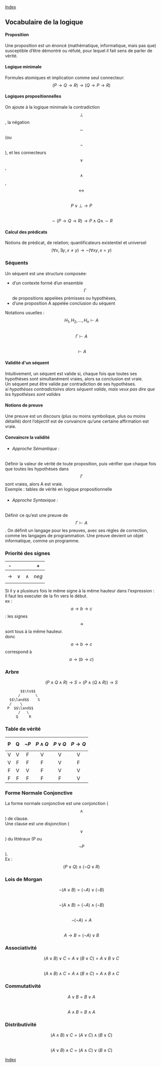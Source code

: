 <!-- <script type="text/javascript" src="https://cdn.mathjax.org/mathjax/latest/MathJax.js?config=TeX-AMS-MML_HTMLorMML"></script> -->
<script type="text/javascript" async src="https://cdnjs.cloudflare.com/ajax/libs/mathjax/3.1.0/latest.js?config=TeX-MML-AM_CHTML"></script>
[Index](./index.md)

## Vocabulaire de la logique

#### Proposition
Une proposition est un énoncé (mathématique, informatique, mais pas
que) susceptible d’être démontré ou réfuté, pour lequel il fait sens de parler
de vérité.  

#### Logique minimale
Formules atomiques et implication comme seul connecteur:  
$$(P \to Q \to R) \to (Q \to P \to R)$$

#### Logiques propositionnelles
On ajoute à la logique minimale la contradiction $$\bot$$, la négation $$\sim$$ (ou $$\neg$$), et les connecteurs $$\lor$$, $$\land$$, $$\leftrightarrow$$  
$$P \lor \bot \to P$$  
$$\sim (P \to Q \to R) \to P \land Q \land \sim R$$

#### Calcul des prédicats
Notions de prédicat, de relation; quantificateurs existentiel et universel  
$$(\forall x, \exists y, x \neq y) \to \neg (\forall x y, x = y)$$

### Séquents
Un séquent est une structure composée:
* d’un contexte formé d’un ensemble $$\Gamma$$ de propositions appelées prémisses ou hypothèses,
* d’une proposition A appelée conclusion du séquent

Notations usuelles :  
$$H_1, H_2, ..., H_n \vdash A$$  
$$\Gamma \vdash A$$  
$$\vdash A$$

#### Validité d'un séquent
Intuitivement, un séquent est valide si, chaque fois que toutes ses hypothèses sont simultanément vraies, alors sa conclusion est vraie.  
Un séquent peut être valide par contradiction de ses hypothèses.  
*si hypothèses contradictoires alors séquent valide, mais veux pas dire que les hypothèses sont valides*

#### Notions de preuve
Une preuve est un discours (plus ou moins symbolique, plus ou moins détaillé) dont l’objectif est de convaincre qu’une certaine affirmation est vraie.  

#### Convaincre la validité
* ###### Approche Sémantique :
Définir la valeur de vérité de toute proposition, puis vérifier que chaque fois que toutes les hypothèses dans $$\Gamma$$ sont vraies, alors A est vraie.  
Exemple : tables de vérité en logique propositionnelle
* ###### Approche Syntaxique :
Définir ce qu’est une preuve de $$\Gamma \vdash A$$. On définit un langage pour les preuves, avec ses règles de correction, comme les langages de programmation. Une preuve devient un objet informatique, comme un programme.

### Priorité des signes

|    -    |      |       |  +  |
|:-------:|:----:|:-----:|:---:|
|$$\to$$|$$\lor$$|$$\land$$|$$neg$$|

Si il y a plusieurs fois le même signe à la même hauteur dans l'expression :   
Il faut les executer de la fin vers le début.  
ex : $$a \to b \to c$$ : les signes $$\to$$ sont tous à la même hauteur.  
donc $$a \to b \to c$$ correspond à $$a \to (b \to c)$$

### Arbre

$$ (P \land Q \land R) \to S = (P \land (Q \land R)) \to S$$
```arbre
       $$\to$$
      /       \
  $$\land$$    S
  /    \
 P  $$\land$$
      /   \
     Q     R
```


### Table de vérité

|P|Q|$$\neg P$$|$$P \land Q$$|$$P \lor Q$$|$$P \to Q$$|
|:-:|:-:|:--:|:---:|:---:|:---:|
| V | V | F  |  V  |  V  |  V  |
| V | F | F  |  F  |  V  |  F  |
| F | V | V  |  F  |  V  |  V  |
| F | F | F  |  F  |  F  |  V  |

### Forme Normale Conjonctive

La forme normale conjonctive est une conjonction ($$\land$$) de clause.  
Une clause est une disjonction ($$\lor$$) du littéraux (P ou $$\neg P$$).  
Ex : $$(P \lor Q) \land ( \neg Q \lor R)$$

### Lois de Morgan

$$\neg (A \lor B) = (\neg A) \lor (\neg B)$$  
$$\neg (A \land B) = (\neg A) \land (\neg B)$$  
$$\neg (\neg A) = A$$  
$$A \to B = (\neg A) \lor B$$

### Associativité

$$(A \lor B) \lor C = A \lor (B \lor C) = A \lor B \lor C$$  
$$(A \land B) \land C = A \land (B \land C) = A \land B \land C$$

### Commutativité

$$A \lor B = B \lor A$$  
$$A \land B = B \land A$$

### Distributivité

$$(A \land B) \lor C = (A \lor C) \land (B \lor C)$$  
$$(A \lor B) \land C = (A \land C) \lor (B \land C)$$

[Index](./index.md)
